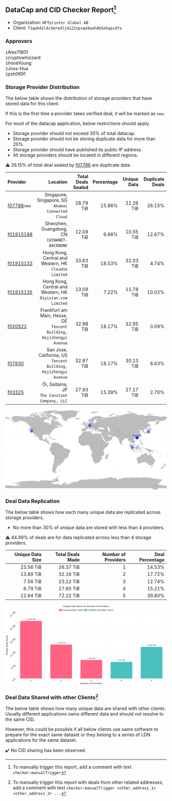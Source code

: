 ## DataCap and CID Checker Report[^1]
 - Organization: `NFTprinter Global AB`
 - Client: `f1qwhdzl4c5mredljdi22npsqd4aoh4b5ehqacdfa`
### Approvers
`1`Alex11801<br/>`1`cryptowhizzard<br/>`1`IreneYoung<br/>`2`Joss-Hua<br/>`2`psh0691

### Storage Provider Distribution
The below table shows the distribution of storage providers that have stored data for this client.

If this is the first time a provider takes verified deal, it will be marked as `new`.

For most of the datacap application, below restrictions should apply.
 - Storage provider should not exceed 30% of total datacap.
 - Storage provider should not be storing duplicate data for more than 20%.
 - Storage provider should have published its public IP address.
 - All storage providers should be located in different regions.

⚠️ 26.15% of total deal sealed by [f07786](https://filfox.info/en/address/f07786) are duplicate data.

| Provider                                              |                                                                Location | Total Deals Sealed | Percentage | Unique Data | Duplicate Deals |
| :---------------------------------------------------- | ----------------------------------------------------------------------: | -----------------: | ---------: | ----------: | --------------: |
| [f07786](https://filfox.info/en/address/f07786)`new`  |                   Singapore, Singapore, SG<br/>`Akamai Connected Cloud` |          28.79 TiB |     15.86% |   21.26 TiB |          26.15% |
| [f01915188](https://filfox.info/en/address/f01915188) |                         Shenzhen, Guangdong, CN<br/>`CHINANET-BACKBONE` |          12.09 TiB |      6.66% |   10.55 TiB |          12.67% |
| [f01915133](https://filfox.info/en/address/f01915133) |                Hong Kong, Central and Western, HK<br/>`Cloudie Limited` |          33.63 TiB |     18.53% |   32.03 TiB |           4.74% |
| [f01915135](https://filfox.info/en/address/f01915135) |           Hong Kong, Central and Western, HK<br/>`Diyixian.com Limited` |          13.09 TiB |      7.22% |   11.78 TiB |          10.02% |
| [f020522](https://filfox.info/en/address/f020522)     | Frankfurt am Main, Hesse, DE<br/>`Tencent Building, Kejizhongyi Avenue` |          32.98 TiB |     18.17% |   32.95 TiB |           0.09% |
| [f07830](https://filfox.info/en/address/f07830)       |     San Jose, California, US<br/>`Tencent Building, Kejizhongyi Avenue` |          32.97 TiB |     18.17% |   30.13 TiB |           8.63% |
| [f03325](https://filfox.info/en/address/f03325)       |                         Ōi, Saitama, JP<br/>`The Constant Company, LLC` |          27.93 TiB |     15.39% |   27.17 TiB |           2.70% |

<img src="https://raw.githubusercontent.com/data-preservation-programs/filplus-checker-assets/main/filecoin-project/filecoin-plus-large-datasets/issues/1251/1678890498838.png"/>

### Deal Data Replication
The below table shows how each many unique data are replicated across storage providers.

- No more than 30% of unique data are stored with less than 4 providers.

⚠️ 44.99% of deals are for data replicated across less than 4 storage providers.

| Unique Data Size | Total Deals Made | Number of Providers | Deal Percentage |
| ---------------: | ---------------: | ------------------: | --------------: |
|        23.56 TiB |        26.37 TiB |                   1 |          14.53% |
|        13.89 TiB |        32.16 TiB |                   2 |          17.72% |
|         7.56 TiB |        23.12 TiB |                   3 |          12.74% |
|         6.79 TiB |        27.60 TiB |                   4 |          15.21% |
|        12.94 TiB |        72.22 TiB |                   5 |          39.80% |

<img src="https://raw.githubusercontent.com/data-preservation-programs/filplus-checker-assets/main/filecoin-project/filecoin-plus-large-datasets/issues/1251/1678890499582.png"/>

### Deal Data Shared with other Clients[^3]
The below table shows how many unique data are shared with other clients.
Usually different applications owns different data and should not resolve to the same CID.

However, this could be possible if all below clients use same software to prepare for the exact same dataset or they belong to a series of LDN applications for the same dataset.

✔️ No CID sharing has been observed.

[^1]: To manually trigger this report, add a comment with text `checker:manualTrigger`

[^2]: Deals from those addresses are combined into this report as they are specified with `checker:manualTrigger`

[^3]: To manually trigger this report with deals from other related addresses, add a comment with text `checker:manualTrigger <other_address_1> <other_address_2> ...`
